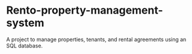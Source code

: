# Rento-property-management-system
A project to manage properties, tenants, and rental agreements using an SQL database.
